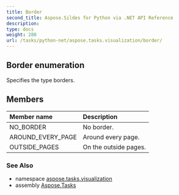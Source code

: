 ```yaml
---
title: Border
second_title: Aspose.Sildes for Python via .NET API Reference
description: 
type: docs
weight: 280
url: /tasks/python-net/aspose.tasks.visualization/border/
---
```


## Border enumeration

Specifies the type borders.

## Members
| Member name | Description |
| :- | :- |
|NO_BORDER|No border.|
|AROUND_EVERY_PAGE|Around every page.|
|OUTSIDE_PAGES|On the outside pages.|

### See Also

* namespace [aspose.tasks.visualization](/tasks/python-net/aspose.tasks.visualization/)
* assembly [Aspose.Tasks](/tasks/python-net/)

